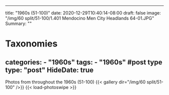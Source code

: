 
---
title: "1960s (51-100)"
date: 2020-12-29T10:40:14-08:00
draft: false
image: "/img/60 split/51-100/1.401 Mendocino Men City Headlands 64-01.JPG"
Summary: ""
#   Taxonomies
categories:
    - "1960s"
tags:
    - "1960s"
#post type
type: "post"
HideDate: true
---

Photos from throughout the 1960s (51-100)
{{< gallery dir="/img/60 split/51-100" />}} {{< load-photoswipe >}}
